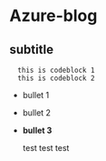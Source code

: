 # Azure-blog

## subtitle

      this is codeblock 1
      this is codeblock 2
      


* bullet 1
* bullet 2
* **bullet 3**

  test      test test
